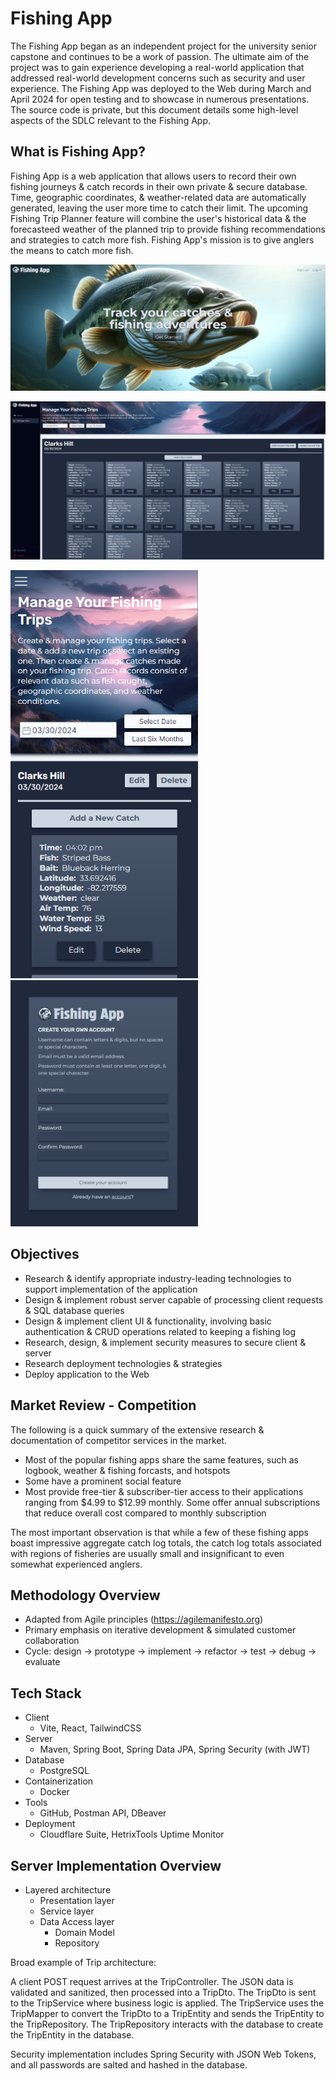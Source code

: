# Fishing App

The Fishing App began as an independent project for the university senior capstone and continues to be a work of passion. The ultimate aim of the project was to gain experience developing a real-world application that addressed real-world development concerns such as security and user experience. The Fishing App was deployed to the Web during March and April 2024 for open testing and to showcase in numerous presentations. The source code is private, but this document details some high-level aspects of the SDLC relevant to the Fishing App.

## What is Fishing App?

Fishing App is a web application that allows users to record their own fishing journeys & catch records in their own private & secure database. Time, geographic coordinates, & weather-related data are automatically generated, leaving the user more time to catch their limit. The upcoming Fishing Trip Planner feature will combine the user's historical data & the forecasteed weather of the planned trip to provide fishing recommendations and strategies to catch more fish. Fishing App's mission is to give anglers the means to catch more fish.

![Screenshot of the Fishing App landing page hero for desktop that shows largemouth bass swimming in a lake with text describing the primary purpose of the application](/screenshots/fa-landingpage-hero-desktop.PNG?raw=true "Fishing App landing page hero section")

![Screenshot of the Fishing App manage trips dashboard view on desktop that shows fishery information and catch data for the user as well as buttons and inputs that allows the user to manage that data](/screenshots/fa-managetrips-desktop.PNG?raw=true "Fishing App manage trips dashboard view on desktop")

<div float="left">
    <img src="screenshots/fa-managetrips-mobile.PNG" width="300"/>
    <img src="screenshots/fa-signup.PNG" width="300"/>
</div>

## Objectives

- Research & identify appropriate industry-leading technologies to support implementation of the application
- Design & implement robust server capable of processing client requests & SQL database queries
- Design & implement client UI & functionality, involving basic authentication & CRUD operations related to keeping a fishing log
- Research, design, & implement security measures to secure client & server
- Research deployment technologies & strategies
- Deploy application to the Web

## Market Review - Competition

The following is a quick summary of the extensive research & documentation of competitor services in the market.

- Most of the popular fishing apps share the same features, such as logbook, weather & fishing forcasts, and hotspots
- Some have a prominent social feature
- Most provide free-tier & subscriber-tier access to their applications ranging from $4.99 to $12.99 monthly. Some offer annual subscriptions that reduce overall cost compared to monthly subscription

The most important observation is that while a few of these fishing apps boast impressive aggregate catch log totals, the catch log totals associated with regions of fisheries are usually small and insignificant to even somewhat experienced anglers.

## Methodology Overview

- Adapted from Agile principles (https://agilemanifesto.org)
- Primary emphasis on iterative development & simulated customer collaboration
- Cycle: design -> prototype -> implement -> refactor -> test -> debug -> evaluate

## Tech Stack

- Client
  - Vite, React, TailwindCSS
- Server
  - Maven, Spring Boot, Spring Data JPA, Spring Security (with JWT)
- Database
  - PostgreSQL
- Containerization
  - Docker
- Tools
  - GitHub, Postman API, DBeaver
- Deployment
  - Cloudflare Suite, HetrixTools Uptime Monitor

## Server Implementation Overview

- Layered architecture
  - Presentation layer
  - Service layer
  - Data Access layer
    - Domain Model
    - Repository

Broad example of Trip architecture:

A client POST request arrives at the TripController. The JSON data is validated and sanitized, then processed into a TripDto. The TripDto is sent to the TripService where business logic is applied. The TripService uses the TripMapper to convert the TripDto to a TripEntity and sends the TripEntity to the TripRepository. The TripRepository interacts with the database to create the TripEntity in the database.

Security implementation includes Spring Security with JSON Web Tokens, and all passwords are salted and hashed in the database.
